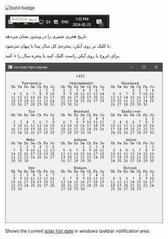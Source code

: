 ![build badge](https://github.com/masoudd/irancal/actions/workflows/build.yml/badge.svg)

![screenshot.png](screenshot.png)

تاریخ هجری شمری را در ویندوز نشان می‌دهد.

با کلیک بر روی آیکن، پنجره‌ی کل سال پیدا یا پنهان می‌شود.

برای خروج یا روی آیکن راست کلیک کنید یا پنجره سال را × کنید.

![window_screenshot.png](window_screenshot.png)

Shows the current [solar hijri date](https://en.wikipedia.org/wiki/Solar_Hijri_calendar)
in windows taskbar notification area.
